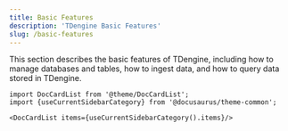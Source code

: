 ```yaml
---
title: Basic Features
description: 'TDengine Basic Features'
slug: /basic-features
---
```


This section describes the basic features of TDengine, including how to manage databases and tables, how to ingest data, and how to query data stored in TDengine.

```mdx-code-block
import DocCardList from '@theme/DocCardList';
import {useCurrentSidebarCategory} from '@docusaurus/theme-common';

<DocCardList items={useCurrentSidebarCategory().items}/>
```
